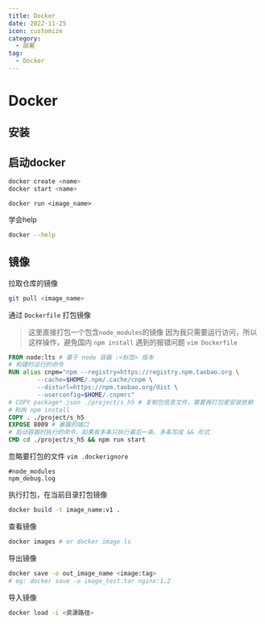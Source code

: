 ```yaml
---
title: Docker
date: 2022-11-25
icon: customize
category:
  - 部署
tag:
  - Docker
---
```

# Docker

## 安装

## 启动docker
```bash
docker create <name>
docker start <name>
```
```
docker run <image_name>
```

学会help
```bash
docker --help
```

## 镜像
拉取仓库的镜像
```bash
git pull <image_name>
```

通过 `Dockerfile` 打包镜像
> 这里直接打包一个包含`node_modules`的镜像
> 因为我只需要运行访问，所以这样操作，避免国内 `npm install` 遇到的报错问题
`vim Dockerfile`
```Dockerfile
FROM node:lts # 基于 node 容器 :<标签> 版本
# 构建时运行的命令
RUN alias cnpm="npm --registry=https://registry.npm.taobao.org \
        --cache=$HOME/.npm/.cache/cnpm \
        --disturl=https://npm.taobao.org/dist \
        --userconfig=$HOME/.cnpmrc"
# COPY package*.json ./project/s_h5 # 复制包信息文件，需要再打包是安装依赖
# RUN npm install
COPY . ./project/s_h5
EXPOSE 8009 # 暴露的端口
# 启动容器时执行的命令，如果有多条只执行最后一条，多条写成 && 形式
CMD cd ./project/s_h5 && npm run start
```
忽略要打包的文件
`vim .dockerignore`
```dockerignore
#node_modules
npm_debug.log
```


执行打包，在当前目录打包镜像
```bash
docker build -t image_name:v1 .
```

查看镜像
```bash
docker images # or docker image ls
```

导出镜像
```bash
docker save -o out_image_name <image:tag>
# eg: docker save -o image_test.tar nginx:1.2
```

导入镜像
```bash
docker load -i <资源路径>
```
